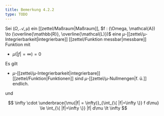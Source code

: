 ```yaml
---
title: Bemerkung 4.2.2
type: TODO
---
```


Sei $(\Omega, \mathcal{A}, \mu)$ ein [[zettel/Maßraum|Maßraum]], $f : (\Omega, \mathcal{A}) \to (\overline{\mathbb{R}}, \overline{\mathcal{L}})$ eine $\mu$-[[zettel/μ-Integrierbarkeit|integrierbare]] [[zettel/Funktion messbar|messbare]] Funktion mit
- $\mu(|f| = \infty) = 0$

Es gilt

- $\mu$-[[zettel/μ-Integrierbarkeit|integrierbare]] [[zettel/Funktion|Funktionen]] sind $\mu$-[[zettel/μ-Nullmengen|f. ü.]] endlich.

und

$$
	\infty \cdot \underbrace{\mu(|f| = \infty)}_{\int_{\{ |f|=\infty \}} f d\mu} \le \int_{\{ |f|=\infty \}} |f| d\mu \lt \infty
$$